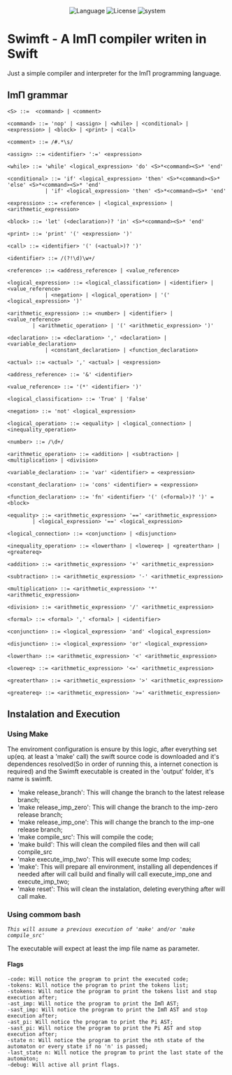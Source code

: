 <p align="center">
	<img src="https://img.shields.io/badge/language-swift-orange.svg" alt="Language">
	<img src="https://img.shields.io/badge/license-MIT-000000.svg" alt="License">
	<img src="https://img.shields.io/badge/ubuntu-v18.04-orange.svg" alt="system">
</p>

# Swimft - A ImΠ compiler writen in Swift

Just a simple compiler and interpreter for the ImΠ programming language.

## ImΠ grammar
```
<S> ::=  <command> | <comment>

<command> ::= 'nop' | <assign> | <while> | <conditional> | <expression> | <block> | <print> | <call>

<comment> ::= /#.*\s/

<assign> ::= <identifier> ':=' <expression>

<while> ::= 'while' <logical_expression> 'do' <S>*<command><S>* 'end'

<conditional> ::= 'if' <logical_expression> 'then' <S>*<command><S>* 'else' <S>*<command><S>* 'end'
			| 'if' <logical_expression> 'then' <S>*<command><S>* 'end'

<expression> ::= <reference> | <logical_expression> | <arithmetic_expression>

<block> ::= 'let' (<declaration>)? 'in' <S>*<command><S>* 'end'

<print> ::= 'print' '(' <expression> ')'

<call> ::= <identifier> '(' (<actual>)? ')'

<identifier> ::= /(?!\d)\w+/

<reference> ::= <address_reference> | <value_reference>

<logical_expression> ::= <logical_classification> | <identifier> | <value_reference>
			| <negation> | <logical_operation> | '(' <logical_expression> ')'
		
<arithmetic_expression> ::= <number> | <identifier> | <value_reference>
		| <arithmetic_operation> | '(' <arithmetic_expression> ')'
		
<declaration> ::= <declaration> ',' <declaration> | <variable_declaration>
			| <constant_declaration> | <function_declaration>

<actual> ::= <actual> ',' <actual> | <expression>

<address_reference> ::= '&' <identifier>

<value_reference> ::= '(*' <identifier> ')'

<logical_classification> ::= 'True' | 'False'

<negation> ::= 'not' <logical_expression>

<logical_operation> ::= <equality> | <logical_connection> | <inequality_operation>

<number> ::= /\d+/

<arithmetic_operation> ::= <addition> | <subtraction> | <multiplication> | <division>

<variable_declaration> ::= 'var' <identifier> = <expression>

<constant_declaration> ::= 'cons' <identifier> = <expression>

<function_declaration> ::= 'fn' <identifier> '(' (<formal>)? ')' = <block>

<equality> ::= <arithmetic_expression> '==' <arithmetic_expression>
		| <logical_expression> '==' <logical_expression>

<logical_connection> ::= <conjunction> | <disjunction>

<inequality_operation> ::= <lowerthan> | <lowereq> | <greaterthan> | <greatereq>

<addition> ::= <arithmetic_expression> '+' <arithmetic_expression>

<subtraction> ::= <arithmetic_expression> '-' <arithmetic_expression>

<multiplication> ::= <arithmetic_expression> '*' <arithmetic_expression>

<division> ::= <arithmetic_expression> '/' <arithmetic_expression>

<formal> ::= <formal> ',' <formal> | <identifier>

<conjunction> ::= <logical_expression> 'and' <logical_expression>

<disjunction> ::= <logical_expression> 'or' <logical_expression>

<lowerthan> ::= <arithmetic_expression> '<' <arithmetic_expression>

<lowereq> ::= <arithmetic_expression> '<=' <arithmetic_expression>

<greaterthan> ::= <arithmetic_expression> '>' <arithmetic_expression>

<greatereq> ::= <arithmetic_expression> '>=' <arithmetic_expression>
```

## Instalation and Execution

### Using Make

The enviroment configuration is ensure by this logic, after everything set up(eq. at least a 'make' call) the swift source code is downloaded and it's dependences resolved(So in order of running this, a internet conection is required) and the Swimft executable is created in the 'output' folder, it's name is swimft.

- 'make release_branch': This will change the branch to the latest release branch;
- 'make release\_imp\_zero': This will change the branch to the imp-zero release branch;
- 'make release\_imp\_one': This will change the branch to the imp-one release branch;
- 'make compile_src': This will compile the code;
- 'make build': This will clean the compiled files and then will call compile\_src
- 'make execute\_imp\_two': This will execute some Imp codes;
- 'make': This will prepare all environment, installing all dependences if needed after will call build and finally will call execute\_imp\_one and execute\_imp\_two;
- 'make reset': This will clean the instalation, deleting everything after will call make.

### Using commom bash

_`This will assume a previous execution of 'make' and/or 'make compile_src'`_

The executable will expect at least the imp file name as parameter.

#### Flags
```
-code: Will notice the program to print the executed code;
-tokens: Will notice the program to print the tokens list;
-stokens: Will notice the program to print the tokens list and stop execution after;
-ast_imp: Will notice the program to print the ImΠ AST;
-sast_imp: Will notice the program to print the ImΠ AST and stop execution after;
-ast_pi: Will notice the program to print the Pi AST;
-sast_pi: Will notice the program to print the Pi AST and stop execution after;
-state n: Will notice the program to print the nth state of the automaton or every state if no 'n' is passed;
-last_state n: Will notice the program to print the last state of the automaton;
-debug: Will active all print flags.
```
